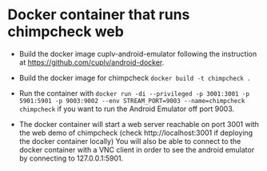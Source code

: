 # Docker container that runs chimpcheck web


- Build the docker image cuplv-android-emulator following the instruction at https://github.com/cuplv/android-docker.

- Build the docker image for chimpcheck
```docker build -t chimpcheck .```

- Run the container with
```docker run -di --privileged -p 3001:3001 -p 5901:5901 -p 9003:9002 --env STREAM_PORT=9003 --name=chimpcheck chimpcheck```
if you want to run the Android Emulator off port 9003.

- The docker container will start a web server reachable on port 3001 with the web demo of chimpcheck (check http://localhost:3001 if deploying the docker container locally)
You will also be able to connect to the docker container with a VNC client in order to see the android emulator by connecting to 127.0.0.1:5901.
